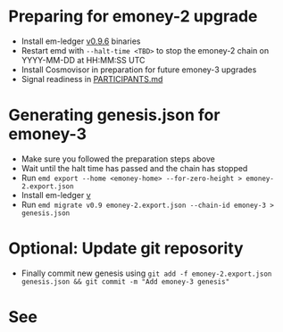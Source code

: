 # Preparing for emoney-2 upgrade

* Install em-ledger [v0.9.6](https://github.com/e-money/em-ledger/releases/tag/v0.9.6) binaries
* Restart emd with `--halt-time <TBD>` to stop the emoney-2 chain on YYYY-MM-DD at HH:MM:SS UTC
* Install Cosmovisor in preparation for future emoney-3 upgrades
* Signal readiness in [PARTICIPANTS.md](PARTICIPANTS.md)

# Generating genesis.json for emoney-3

* Make sure you followed the preparation steps above
* Wait until the halt time has passed and the chain has stopped
* Run `emd export --home <emoney-home> --for-zero-height > emoney-2.export.json`
* Install em-ledger [v<TBD>](https://github.com/e-money/em-ledger/releases/tag/v<TBD>)
* Run `emd migrate v0.9 emoney-2.export.json --chain-id emoney-3 > genesis.json`

# Optional: Update git reposority
* Finally commit new genesis using `git add -f emoney-2.export.json genesis.json && git commit -m "Add emoney-3 genesis"`

# See